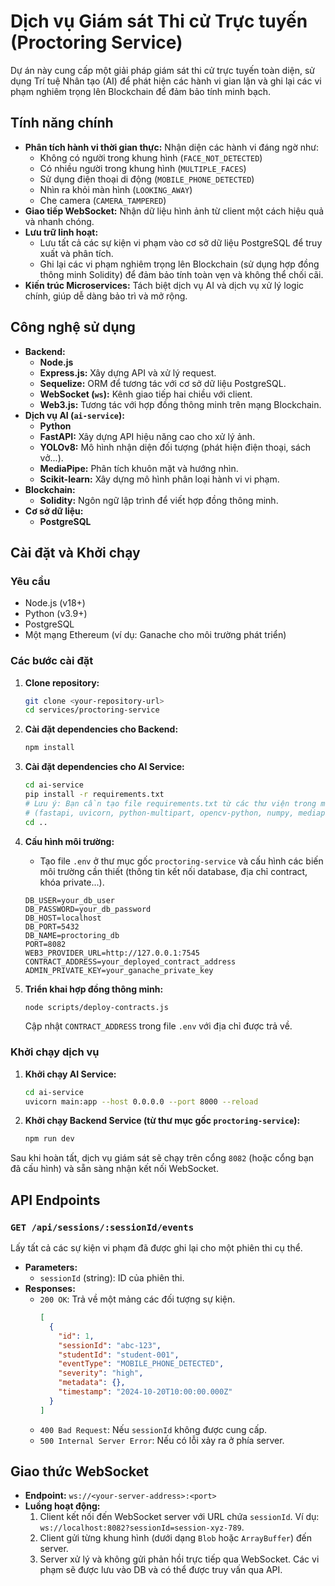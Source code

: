 # Dịch vụ Giám sát Thi cử Trực tuyến (Proctoring Service)

Dự án này cung cấp một giải pháp giám sát thi cử trực tuyến toàn diện, sử dụng Trí tuệ Nhân tạo (AI) để phát hiện các hành vi gian lận và ghi lại các vi phạm nghiêm trọng lên Blockchain để đảm bảo tính minh bạch.

## Tính năng chính

- **Phân tích hành vi thời gian thực:** Nhận diện các hành vi đáng ngờ như:
  - Không có người trong khung hình (`FACE_NOT_DETECTED`)
  - Có nhiều người trong khung hình (`MULTIPLE_FACES`)
  - Sử dụng điện thoại di động (`MOBILE_PHONE_DETECTED`)
  - Nhìn ra khỏi màn hình (`LOOKING_AWAY`)
  - Che camera (`CAMERA_TAMPERED`)
- **Giao tiếp WebSocket:** Nhận dữ liệu hình ảnh từ client một cách hiệu quả và nhanh chóng.
- **Lưu trữ linh hoạt:**
  - Lưu tất cả các sự kiện vi phạm vào cơ sở dữ liệu PostgreSQL để truy xuất và phân tích.
  - Ghi lại các vi phạm nghiêm trọng lên Blockchain (sử dụng hợp đồng thông minh Solidity) để đảm bảo tính toàn vẹn và không thể chối cãi.
- **Kiến trúc Microservices:** Tách biệt dịch vụ AI và dịch vụ xử lý logic chính, giúp dễ dàng bảo trì và mở rộng.

## Công nghệ sử dụng

- **Backend:**
  - **Node.js**
  - **Express.js:** Xây dựng API và xử lý request.
  - **Sequelize:** ORM để tương tác với cơ sở dữ liệu PostgreSQL.
  - **WebSocket (`ws`):** Kênh giao tiếp hai chiều với client.
  - **Web3.js:** Tương tác với hợp đồng thông minh trên mạng Blockchain.
- **Dịch vụ AI (`ai-service`):**
  - **Python**
  - **FastAPI:** Xây dựng API hiệu năng cao cho xử lý ảnh.
  - **YOLOv8:** Mô hình nhận diện đối tượng (phát hiện điện thoại, sách vở...).
  - **MediaPipe:** Phân tích khuôn mặt và hướng nhìn.
  - **Scikit-learn:** Xây dựng mô hình phân loại hành vi vi phạm.
- **Blockchain:**
  - **Solidity:** Ngôn ngữ lập trình để viết hợp đồng thông minh.
- **Cơ sở dữ liệu:**
  - **PostgreSQL**

## Cài đặt và Khởi chạy

### Yêu cầu
- Node.js (v18+)
- Python (v3.9+)
- PostgreSQL
- Một mạng Ethereum (ví dụ: Ganache cho môi trường phát triển)

### Các bước cài đặt

1.  **Clone repository:**
    ```bash
    git clone <your-repository-url>
    cd services/proctoring-service
    ```

2.  **Cài đặt dependencies cho Backend:**
    ```bash
    npm install
    ```

3.  **Cài đặt dependencies cho AI Service:**
    ```bash
    cd ai-service
    pip install -r requirements.txt 
    # Lưu ý: Bạn cần tạo file requirements.txt từ các thư viện trong main.py
    # (fastapi, uvicorn, python-multipart, opencv-python, numpy, mediapipe, ultralytics, scikit-learn)
    cd ..
    ```

4.  **Cấu hình môi trường:**
    - Tạo file `.env` ở thư mục gốc `proctoring-service` và cấu hình các biến môi trường cần thiết (thông tin kết nối database, địa chỉ contract, khóa private...).
    ```env
    DB_USER=your_db_user
    DB_PASSWORD=your_db_password
    DB_HOST=localhost
    DB_PORT=5432
    DB_NAME=proctoring_db
    PORT=8082
    WEB3_PROVIDER_URL=http://127.0.0.1:7545
    CONTRACT_ADDRESS=your_deployed_contract_address
    ADMIN_PRIVATE_KEY=your_ganache_private_key
    ```

5.  **Triển khai hợp đồng thông minh:**
    ```bash
    node scripts/deploy-contracts.js
    ```
    Cập nhật `CONTRACT_ADDRESS` trong file `.env` với địa chỉ được trả về.

### Khởi chạy dịch vụ

1.  **Khởi chạy AI Service:**
    ```bash
    cd ai-service
    uvicorn main:app --host 0.0.0.0 --port 8000 --reload
    ```

2.  **Khởi chạy Backend Service (từ thư mục gốc `proctoring-service`):**
    ```bash
    npm run dev
    ```

Sau khi hoàn tất, dịch vụ giám sát sẽ chạy trên cổng `8082` (hoặc cổng bạn đã cấu hình) và sẵn sàng nhận kết nối WebSocket.

## API Endpoints

### `GET /api/sessions/:sessionId/events`

Lấy tất cả các sự kiện vi phạm đã được ghi lại cho một phiên thi cụ thể.

- **Parameters:**
  - `sessionId` (string): ID của phiên thi.
- **Responses:**
  - `200 OK`: Trả về một mảng các đối tượng sự kiện.
    ```json
    [
      {
        "id": 1,
        "sessionId": "abc-123",
        "studentId": "student-001",
        "eventType": "MOBILE_PHONE_DETECTED",
        "severity": "high",
        "metadata": {},
        "timestamp": "2024-10-20T10:00:00.000Z"
      }
    ]
    ```
  - `400 Bad Request`: Nếu `sessionId` không được cung cấp.
  - `500 Internal Server Error`: Nếu có lỗi xảy ra ở phía server.

## Giao thức WebSocket

- **Endpoint:** `ws://<your-server-address>:<port>`
- **Luồng hoạt động:**
  1. Client kết nối đến WebSocket server với URL chứa `sessionId`. Ví dụ: `ws://localhost:8082?sessionId=session-xyz-789`.
  2. Client gửi từng khung hình (dưới dạng `Blob` hoặc `ArrayBuffer`) đến server.
  3. Server xử lý và không gửi phản hồi trực tiếp qua WebSocket. Các vi phạm sẽ được lưu vào DB và có thể được truy vấn qua API.
